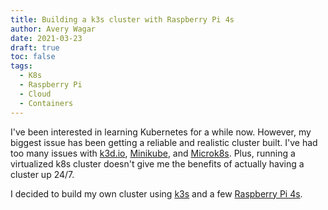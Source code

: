 ```yaml
---
title: Building a k3s cluster with Raspberry Pi 4s
author: Avery Wagar
date: 2021-03-23
draft: true
toc: false
tags:
  - K8s
  - Raspberry Pi
  - Cloud
  - Containers
---
```


I've been interested in learning Kubernetes for a while now. However, my biggest issue has been getting a reliable and realistic cluster built. I've had too many issues with [k3d.io](https://k3d.io), [Minikube](https://minikube.sigs.k8s.io/docs/), and [Microk8s](https://microk8s.io/). Plus, running a virtualized k8s cluster doesn't give me the benefits of actually having a cluster up 24/7.

I decided to build my own cluster using [k3s](https://k3s.io) and a few [Raspberry Pi 4s](https://www.raspberrypi.org/products/raspberry-pi-4-model-b/).
